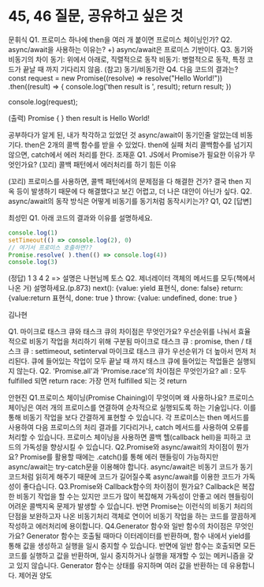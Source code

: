 # 45, 46 질문, 공유하고 싶은 것

문휘식 
Q1. 프로미스 하나에 then을 여러 개 붙이면 프로미스 체이닝인가?
Q2. async/await을 사용하는 이유는?
+) async/await은 프로미스 기반이다.
Q3. 동기와 비동기의 차이
동기: 위에서 아래로, 직렬적으로 동작
비동기: 병렬적으로 동작, 특정 코드가 끝날 때 까지 기다리지 않음.
(참고) 동기/비동기란
Q4. 다음 코드의 결과는?
const request = new Promise((resolve) => resolve("Hello World!"))
.then((result) => {
	console.log('then result is ', result);
	return result; 
})

console.log(request);

(출력)
Promise { <pending> }
then result is  Hello World!

공부하다가 알게 된, 내가 착각하고 있었던 것
async/await이 동기인줄 알았는데 비동기다.
then은 2개의 콜백 함수를 받을 수 있었다.
then에 실패 처리 콜백함수를 넘기지 않으면, catch에서 에러 처리를 한다.
조재훈 
Q1. JS에서 Promise가 필요한 이유가 무엇인가요?
(꼬리) 콜백 패턴에서 에러처리를 하기 힘든 이유


(꼬리) 프로미스를 사용하면, 콜백 패턴에서의 문제점을 다 해결한 건가?
결국 then 지옥 등이 발생하기 때문에 다 해결했다고 보긴 어렵고, 더 나은 대안이 아닌가 싶다.
Q2. async/await의 동작 방식은 어떻게 비동기를 동기처럼 동작시키는가?
Q1, Q2 [답변]

최성민
Q1. 아래 코드의 결과와 이유를 설명하세요.
```js
console.log(1)
setTimeout(() => console.log(2), 0)
// 여기서 프로미스 호출하면?? 
Promise.resolve( ).then(() => console.log(4))
console.log(3)
```
(정답) 1 3 4 2 => 설명은 나현님께 토스
Q2. 제너레이터 객체의 메서드를 모두(책에서 나온 거) 설명하세요.(p.873)
next(): {value: yield 표현식, done: false} 
return: {value:return 표현식, done: true }
throw: {value: undefined, done: true }

김나현

Q1. 마이크로 태스크 큐와 태스크 큐의 차이점은 무엇인가요?
우선순위를 나눠서 효율적으로 비동기 작업을 처리하기 위해 구분됨
마이크로 태스크 큐 : promise, then / 태스크 큐 : settimeout, setinterval
마이크로 태스크 큐가 우선순위가 더 높아서 먼저 처리된다. 
큐에 들어있는 작업이 모두 끝날 때 까지 태스크 큐에 들어있는 작업들은 실행되지 않는다.
Q2. 'Promise.all'과 'Promise.race'의 차이점은 무엇인가요?
all : 모두 fulfilled 되면 return
race: 가장 먼저 fulfilled 되는 것 return



안현진
Q1.프로미스 체이닝(Promise Chaining)이 무엇이며 왜 사용하나요?
프로미스 체이닝은 여러 개의 프로미스를 연결하여 순차적으로 실행되도록 하는 기술입니다. 이를 통해 비동기 작업을 보다 간결하게 표현할 수 있습니다. 각 프로미스는 then 메서드를 사용하여 다음 프로미스의 처리 결과를 기다리거나, catch 메서드를 사용하여 오류를 처리할 수 있습니다. 프로미스 체이닝을 사용하면 콜백 헬(callback hell)을 피하고 코드의 가독성을 향상시킬 수 있습니다.
Q2.Promise와 async/await의 차이점이 뭔가요?
Promise를 활용할 때에는 .catch()를 통해 에러 핸들링이 가능하지만 async/await는 try-catch문을 이용해야 합니다. async/await은 비동기 코드가 동기 코드처럼 읽히게 해주기 때문에 코드가 길어질수록 async/await를 이용한 코드가 가독성이 좋다습니다.
Q3.Promise와 Callback함수의 차이점이 뭔가요?
Callback은 복잡한 비동기 작업을 할 수는 있지만 코드가 많이 복잡해져 가독성이 안좋고 에러 헨들링이 어려운 콜백지옥 문제가 발생할 수 있습니다. 반면 Promise는 이런식의 비동기 처리의 단점을 보완하고자 나온 비동기처리 객체로 연이어 비동기 작업을 하는 코드를 깔끔하게 작성하고 에러처리에 용이합니다. 
Q4.Generator 함수와 일반 함수의 차이점은 무엇인가요?
Generator 함수는 호출될 때마다 이터레이터를 반환하며, 함수 내에서 yield를 통해 값을 생성하고 실행을 일시 중지할 수 있습니다. 반면에 일반 함수는 호출되면 모든 코드를 실행하고 값을 반환하며, 일시 중지하거나 실행을 재개할 수 있는 메커니즘을 갖고 있지 않습니다. Generator 함수는 상태를 유지하며 여러 값을 반환하는 데 유용합니다.
제어권 양도
